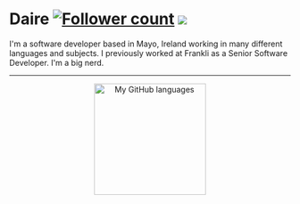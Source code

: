 <h1>
  <span>Daire</span>
  <a href="https://github.com/dairefinn?tab=followers"><img src="https://img.shields.io/github/followers/dairefinn.svg?style=social&label=Follow" alt="Follower count"/></a>
  <a href="https://github.com/dairefinn"><img src="https://visitor-badge.laobi.icu/badge?page_id=dairefinn.dairefinn"/></a>
</h1>

<p>I'm a software developer based in Mayo, Ireland working in many different languages and subjects. I previously worked at Frankli as a Senior Software Developer. I'm a big nerd.</p>

<hr/>
<div align="center">
  <!--    <img height=200 src="https://github-readme-streak-stats.herokuapp.com?user=dairefinn&theme=aura&hide_border=true&date_format=M%20j%5B%2C%20Y%5D" alt="My GitHub Streak" /> -->
  <img height=200 src="https://github-readme-stats.vercel.app/api/top-langs/?username=dairefinn&langs_count=12&hide_progress=true&theme=aura&hide_border=true" alt="My GitHub languages" />
  <!--   <div><img height=200 align="center" src="https://github-readme-stats.vercel.app/api?username=dairefinn&show_icons=true&theme=aura&hide_border=true" alt="My GitHub stats" /></div> -->
</div>
